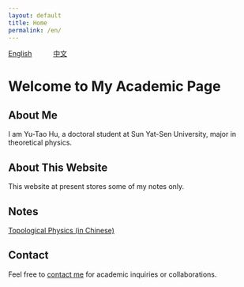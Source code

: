 ```yaml
---
layout: default
title: Home
permalink: /en/
---
```


[English](/en/)          &nbsp;&nbsp;&nbsp;&nbsp;   &nbsp;&nbsp;&nbsp;&nbsp;           [中文](/zh/)

# Welcome to My Academic Page

## About Me
I am Yu-Tao Hu, a doctoral student at Sun Yat-Sen University, major in theoretical physics. 

## About This Website
This website at present stores some of my notes only.

## Notes
[Topological Physics (in Chinese)](/拓扑物理笔记.pdf)

## Contact
Feel free to [contact me](/contact/) for academic inquiries or collaborations.

